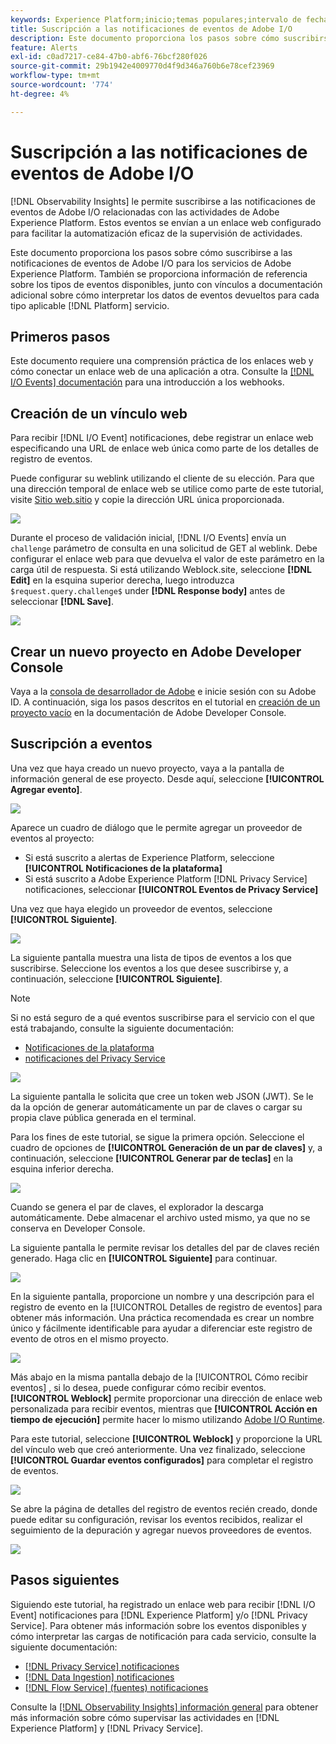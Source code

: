 ```yaml
---
keywords: Experience Platform;inicio;temas populares;intervalo de fechas
title: Suscripción a las notificaciones de eventos de Adobe I/O
description: Este documento proporciona los pasos sobre cómo suscribirse a las notificaciones de eventos de Adobe I/O para los servicios de Adobe Experience Platform. También se proporciona información de referencia sobre los tipos de eventos disponibles, junto con vínculos a documentación adicional sobre cómo interpretar los datos de eventos devueltos para cada tipo aplicable [!DNL Platform] servicio.
feature: Alerts
exl-id: c0ad7217-ce84-47b0-abf6-76bcf280f026
source-git-commit: 29b1942e4009770d4f9d346a760b6e78cef23969
workflow-type: tm+mt
source-wordcount: '774'
ht-degree: 4%

---
```


# Suscripción a las notificaciones de eventos de Adobe I/O

[!DNL Observability Insights] le permite suscribirse a las notificaciones de eventos de Adobe I/O relacionadas con las actividades de Adobe Experience Platform. Estos eventos se envían a un enlace web configurado para facilitar la automatización eficaz de la supervisión de actividades.

Este documento proporciona los pasos sobre cómo suscribirse a las notificaciones de eventos de Adobe I/O para los servicios de Adobe Experience Platform. También se proporciona información de referencia sobre los tipos de eventos disponibles, junto con vínculos a documentación adicional sobre cómo interpretar los datos de eventos devueltos para cada tipo aplicable [!DNL Platform] servicio.

## Primeros pasos

Este documento requiere una comprensión práctica de los enlaces web y cómo conectar un enlace web de una aplicación a otra. Consulte la [[!DNL I/O Events] documentación](https://www.adobe.io/apis/experienceplatform/events/docs.html#!adobedocs/adobeio-events/master/intro/webhook_docs_intro.md) para una introducción a los webhooks.

## Creación de un vínculo web

Para recibir [!DNL I/O Event] notificaciones, debe registrar un enlace web especificando una URL de enlace web única como parte de los detalles de registro de eventos.

Puede configurar su weblink utilizando el cliente de su elección. Para que una dirección temporal de enlace web se utilice como parte de este tutorial, visite [Sitio web.sitio](https://webhook.site/) y copie la dirección URL única proporcionada.

![](../images/notifications/webhook-url.png)

Durante el proceso de validación inicial, [!DNL I/O Events] envía un `challenge` parámetro de consulta en una solicitud de GET al weblink. Debe configurar el enlace web para que devuelva el valor de este parámetro en la carga útil de respuesta. Si está utilizando Weblock.site, seleccione **[!DNL Edit]** en la esquina superior derecha, luego introduzca `$request.query.challenge$` under **[!DNL Response body]** antes de seleccionar **[!DNL Save]**.

![](../images/notifications/response-challenge.png)

## Crear un nuevo proyecto en Adobe Developer Console

Vaya a la [consola de desarrollador de Adobe](https://www.adobe.com/go/devs_console_ui) e inicie sesión con su Adobe ID. A continuación, siga los pasos descritos en el tutorial en [creación de un proyecto vacío](https://www.adobe.io/apis/experienceplatform/console/docs.html#!AdobeDocs/adobeio-console/master/projects-empty.md) en la documentación de Adobe Developer Console.

## Suscripción a eventos

Una vez que haya creado un nuevo proyecto, vaya a la pantalla de información general de ese proyecto. Desde aquí, seleccione **[!UICONTROL Agregar evento]**.

![](../images/notifications/add-event-button.png)

Aparece un cuadro de diálogo que le permite agregar un proveedor de eventos al proyecto:

* Si está suscrito a alertas de Experience Platform, seleccione **[!UICONTROL Notificaciones de la plataforma]**
* Si está suscrito a Adobe Experience Platform [!DNL Privacy Service] notificaciones, seleccionar **[!UICONTROL Eventos de Privacy Service]**

Una vez que haya elegido un proveedor de eventos, seleccione **[!UICONTROL Siguiente]**.

![](../images/notifications/event-provider.png)

La siguiente pantalla muestra una lista de tipos de eventos a los que suscribirse. Seleccione los eventos a los que desee suscribirse y, a continuación, seleccione **[!UICONTROL Siguiente]**.

>[!NOTE]
>
>Si no está seguro de a qué eventos suscribirse para el servicio con el que está trabajando, consulte la siguiente documentación:
>
>* [Notificaciones de la plataforma](./rules.md)
>* [notificaciones del Privacy Service](../../privacy-service/privacy-events.md)


![](../images/notifications/choose-event-subscriptions.png)

La siguiente pantalla le solicita que cree un token web JSON (JWT). Se le da la opción de generar automáticamente un par de claves o cargar su propia clave pública generada en el terminal.

Para los fines de este tutorial, se sigue la primera opción. Seleccione el cuadro de opciones de **[!UICONTROL Generación de un par de claves]** y, a continuación, seleccione **[!UICONTROL Generar par de teclas]** en la esquina inferior derecha.

![](../images/notifications/generate-keypair.png)

Cuando se genera el par de claves, el explorador la descarga automáticamente. Debe almacenar el archivo usted mismo, ya que no se conserva en Developer Console.

La siguiente pantalla le permite revisar los detalles del par de claves recién generado. Haga clic en **[!UICONTROL Siguiente]** para continuar.

![](../images/notifications/keypair-generated.png)

En la siguiente pantalla, proporcione un nombre y una descripción para el registro de evento en la [!UICONTROL Detalles de registro de eventos] para obtener más información. Una práctica recomendada es crear un nombre único y fácilmente identificable para ayudar a diferenciar este registro de evento de otros en el mismo proyecto.

![](../images/notifications/registration-details.png)

Más abajo en la misma pantalla debajo de la [!UICONTROL Cómo recibir eventos] , si lo desea, puede configurar cómo recibir eventos. **[!UICONTROL Weblock]** permite proporcionar una dirección de enlace web personalizada para recibir eventos, mientras que **[!UICONTROL Acción en tiempo de ejecución]** permite hacer lo mismo utilizando [Adobe I/O Runtime](https://www.adobe.io/apis/experienceplatform/runtime/docs.html).

Para este tutorial, seleccione **[!UICONTROL Weblock]** y proporcione la URL del vínculo web que creó anteriormente. Una vez finalizado, seleccione **[!UICONTROL Guardar eventos configurados]** para completar el registro de eventos.

![](../images/notifications/receive-events.png)

Se abre la página de detalles del registro de eventos recién creado, donde puede editar su configuración, revisar los eventos recibidos, realizar el seguimiento de la depuración y agregar nuevos proveedores de eventos.

![](../images/notifications/registration-complete.png)

## Pasos siguientes

Siguiendo este tutorial, ha registrado un enlace web para recibir [!DNL I/O Event] notificaciones para [!DNL Experience Platform] y/o [!DNL Privacy Service]. Para obtener más información sobre los eventos disponibles y cómo interpretar las cargas de notificación para cada servicio, consulte la siguiente documentación:

* [[!DNL Privacy Service] notificaciones](../../privacy-service/privacy-events.md)
* [[!DNL Data Ingestion] notificaciones](../../ingestion/quality/subscribe-events.md)
* [[!DNL Flow Service] (fuentes) notificaciones](../../sources/notifications.md)

Consulte la [[!DNL Observability Insights] información general](../home.md) para obtener más información sobre cómo supervisar las actividades en [!DNL Experience Platform] y [!DNL Privacy Service].
